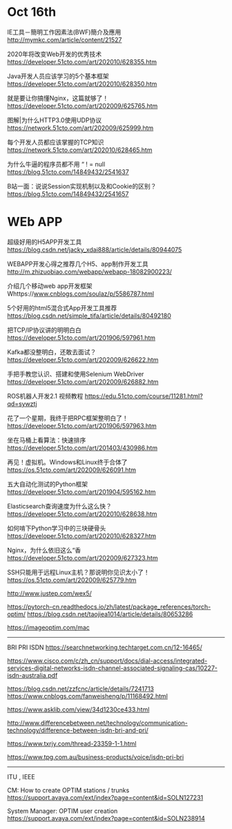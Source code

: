# Oct 16th



IE工具－簡明工作因素法(BWF)簡介及應用
http://mymkc.com/article/content/21527


2020年将改变Web开发的优秀技术
https://developer.51cto.com/art/202010/628355.htm

Java开发人员应该学习的5个基本框架
https://developer.51cto.com/art/202010/628350.htm

就是要让你搞懂Nginx，这篇就够了！
https://developer.51cto.com/art/202009/625765.htm


图解|为什么HTTP3.0使用UDP协议
https://network.51cto.com/art/202009/625999.htm

每个开发人员都应该掌握的TCP知识
https://network.51cto.com/art/202010/628465.htm


为什么牛逼的程序员都不用 “ ! = null
https://blog.51cto.com/14849432/2541637

B站一面：说说Session实现机制以及和Cookie的区别？
https://blog.51cto.com/14849432/2541657



# WEb APP
超级好用的H5APP开发工具
https://blog.csdn.net/jacky_xdai888/article/details/80944075

WEBAPP开发心得之推荐几个H5、app制作开发工具
http://m.zhizuobiao.com/webapp/webapp-18082900223/


介绍几个移动web app开发框架
Whttps://www.cnblogs.com/soulaz/p/5586787.html



5个好用的html5混合式App开发工具推荐
https://blog.csdn.net/simple_tifa/article/details/80492180


把TCP/IP协议讲的明明白白
https://developer.51cto.com/art/201906/597961.htm






Kafka都没整明白，还敢去面试？
https://developer.51cto.com/art/202009/626622.htm


手把手教您认识、搭建和使用Selenium WebDriver
https://developer.51cto.com/art/202009/626882.htm

ROS机器人开发2.1 视频教程
https://edu.51cto.com/course/11281.html?qd=sywztj


花了一个星期，我终于把RPC框架整明白了！
https://developer.51cto.com/art/201906/597963.htm


坐在马桶上看算法：快速排序
https://developer.51cto.com/art/201403/430986.htm


再见！虚拟机。Windows和Linux终于合体了
https://os.51cto.com/art/202009/626091.htm



五大自动化测试的Python框架
https://developer.51cto.com/art/201904/595162.htm


Elasticsearch查询速度为什么这么快？
https://developer.51cto.com/art/202010/628638.htm


如何啃下Python学习中的三块硬骨头
https://developer.51cto.com/art/202010/628327.htm



Nginx，为什么依旧这么“香
https://developer.51cto.com/art/202009/627323.htm






SSH只能用于远程Linux主机？那说明你见识太小了！
https://os.51cto.com/art/202009/625779.htm




http://www.justep.com/wex5/





https://pytorch-cn.readthedocs.io/zh/latest/package_references/torch-optim/
https://blog.csdn.net/taojiea1014/article/details/80653286


https://imageoptim.com/mac


********************************************************************************************************
BRI PRI ISDN
https://searchnetworking.techtarget.com.cn/12-16465/

https://www.cisco.com/c/zh_cn/support/docs/dial-access/integrated-services-digital-networks-isdn-channel-associated-signaling-cas/10227-isdn-australia.pdf


https://blog.csdn.net/zzfcnc/article/details/7241713
https://www.cnblogs.com/fanweisheng/p/11168492.html

https://www.asklib.com/view/34d1230ce433.html




http://www.differencebetween.net/technology/communication-technology/difference-between-isdn-bri-and-pri/




https://www.txrjy.com/thread-23359-1-1.html





https://www.tpg.com.au/business-products/voice/isdn-pri-bri




----------------------------------------

ITU , IEEE





CM: How to create OPTIM stations / trunks
https://support.avaya.com/ext/index?page=content&id=SOLN127231


System Manager: OPTIM user creation
https://support.avaya.com/ext/index?page=content&id=SOLN238914



